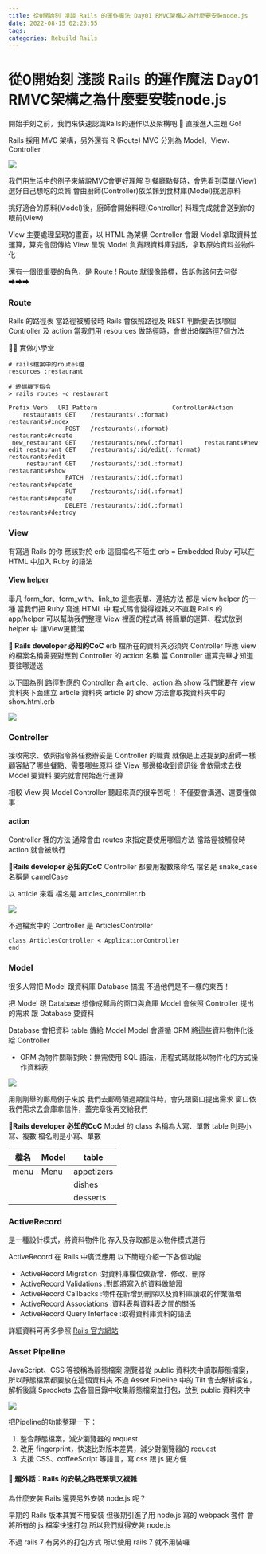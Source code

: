 ```yaml
---
title: 從0開始刻 淺談 Rails 的運作魔法 Day01 RMVC架構之為什麼要安裝node.js
date: 2022-08-15 02:25:55
tags:
categories: Rebuild Rails
---
```


# 從0開始刻 淺談 Rails 的運作魔法 Day01 RMVC架構之為什麼要安裝node.js

 
開始手刻之前，我們來快速認識Rails的運作以及架構吧 🥳
直接進入主題 Go!

Rails 採用 MVC 架構，另外還有 R (Route)
MVC 分別為 Model、View、Controller

![](https://i.imgur.com/W0Ml2sq.jpg)


我們用生活中的例子來解說MVC會更好理解
到餐廳點餐時，會先看到菜單(View)
選好自己想吃的菜餚
會由廚師(Controller)依菜餚到食材庫(Model)挑選原料


挑好適合的原料(Model)後，廚師會開始料理(Controller)
料理完成就會送到你的眼前(View)


View 主要處理呈現的畫面，以 HTML 為架構
Controller 會跟 Model 拿取資料並運算，算完會回傳給 View 呈現
Model 負責跟資料庫對話，拿取原始資料並物件化


還有一個很重要的角色，是 Route !
Route 就很像路標，告訴你該何去何從 ➡➡➡


### Route 

Rails 的路徑表
當路徑被觸發時
Rails 會依照路徑及 REST 判斷要去找哪個 Controller 及 action
當我們用 resources 做路徑時，會做出8條路徑7個方法

👩‍🏫 實做小學堂
```ruby=
# rails檔案中的routes檔
resources :restaurant
```

```ruby=
# 終端機下指令
> rails routes -c restaurant

Prefix Verb   URI Pattern                     Controller#Action
    restaurants GET    /restaurants(.:format)          restaurants#index
                POST   /restaurants(.:format)          restaurants#create
 new_restaurant GET    /restaurants/new(.:format)      restaurants#new
edit_restaurant GET    /restaurants/:id/edit(.:format) restaurants#edit
     restaurant GET    /restaurants/:id(.:format)      restaurants#show
                PATCH  /restaurants/:id(.:format)      restaurants#update
                PUT    /restaurants/:id(.:format)      restaurants#update
                DELETE /restaurants/:id(.:format)      restaurants#destroy
```


### View

有寫過 Rails 的你
應該對於 erb 這個檔名不陌生
erb = Embedded Ruby
可以在 HTML 中加入 Ruby 的語法

#### View helper

舉凡 form_for、form_with、link_to 這些表單、連結方法
都是 view helper 的一種
當我們把 Ruby 寫進 HTML 中
程式碼會變得複雜又不直觀
Rails 的 app/helper 可以幫助我們整理 View 裡面的程式碼
將簡單的運算、程式放到 helper 中
讓View更簡潔 

**💎 Rails developer 必知的CoC**
erb 檔所在的資料夾必須與 Controller 呼應
view 的檔案名稱需要對應到 Controller 的 action 名稱
當 Controller 運算完畢才知道要往哪邊送

以下圖為例
路徑對應的 Controller 為 article、action 為 show
我們就要在 view 資料夾下面建立 article 資料夾
article 的 show 方法會取找資料夾中的 show.html.erb

![](https://i.imgur.com/wtM7ljI.png)


### Controller

接收需求、依照指令將任務辦妥是 Controller 的職責
就像是上述提到的廚師一樣
顧客點了哪些餐點、需要哪些原料
從 View 那邊接收到資訊後
會依需求去找 Model 要資料
要完就會開始進行運算

相較 View 與 Model
Controller 聽起來真的很辛苦呢！
不僅要會溝通、還要懂做事

#### action

Controller 裡的方法
通常會由 routes 來指定要使用哪個方法
當路徑被觸發時
action 就會被執行

**💎Rails developer 必知的CoC**
Controller 都要用複數來命名
檔名是 snake_case
名稱是 camelCase

以 article 來看
檔名是 articles_controller.rb

![](https://i.imgur.com/5gPqtxj.png)

不過檔案中的 Controller 是 ArticlesController
```ruby=
class ArticlesController < ApplicationController
end
```


### Model

很多人常把 Model 跟資料庫 Database 搞混
不過他們是不一樣的東西！

把 Model 跟 Database 想像成郵局的窗口與倉庫
Model 會依照 Controller 提出的需求
跟 Database 要資料

Database 會把資料 table 傳給 Model
Model 會遵循 ORM 將這些資料物件化後給 Controller
* ORM 為物件關聯對映：無需使用 SQL 語法，用程式碼就能以物件化的方式操作資料表

![](https://i.imgur.com/iXhvW2V.jpg)

用剛剛舉的郵局例子來說
我們去郵局領過期信件時，會先跟窗口提出需求
窗口依我們需求去倉庫拿信件，蓋完章後再交給我們

**💎Rails developer 必知的CoC**
Model 的 class 名稱為大寫、單數
table 則是小寫、複數
檔名則是小寫、單數


| 檔名| Model | table |
| -----| ----- | ----- | 
|menu| Menu  | appetizers  |
|   |   | dishes  | 
|   |   | desserts  | 



### ActiveRecord

是一種設計模式，將資料物件化
存入及存取都是以物件模式進行

ActiveRecord 在 Rails 中廣泛應用
以下簡短介紹一下各個功能
* ActiveRecord Migration :對資料庫欄位做新增、修改、刪除
* ActiveRecord Validations :對即將寫入的資料做驗證
* ActiveRecord Callbacks :物件在新增到刪除以及資料庫讀取的作業循環
* ActiveRecord Associations :資料表與資料表之間的關係
* ActiveRecord Query Interface :取得資料庫資料的語法

詳細資料可再多參照 [Rails 官方網站](https://guides.rubyonrails.org/index.html)


### Asset Pipeline

JavaScript、CSS 等被稱為靜態檔案
瀏覽器從 public 資料夾中讀取靜態檔案，所以靜態檔案都要放在這個資料夾
不過 Asset Pipeline 中的 Tilt 會去解析檔名，解析後讓 Sprockets 去各個目錄中收集靜態檔案並打包，放到 public 資料夾中

![](https://i.imgur.com/0r9y96F.jpg)

把Pipeline的功能整理一下：

1. 整合靜態檔案，減少瀏覽器的 request
2. 改用 fingerprint，快速比對版本差異，減少對瀏覽器的 request
3. 支援 CSS、coffeeScript 等語言，寫 css 跟 js 更方便



#### 📌 題外話：Rails 的安裝之路既繁瑣又複雜

為什麼安裝 Rails 還要另外安裝 node.js 呢？

早期的 Rails 版本其實不用安裝
但後期引進了用 node.js 寫的 webpack 套件
會將所有的 js 檔案快速打包
所以我們就得安裝 node.js

不過 rails 7 有另外的打包方式
所以使用 rails 7 就不用裝囉
